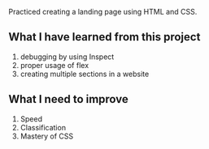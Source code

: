 Practiced creating a landing page using HTML and CSS.


## What I have learned from this project
1. debugging by using Inspect
2. proper usage of flex
3. creating multiple sections in a website

## What I need to improve
1. Speed
2. Classification
3. Mastery of CSS
